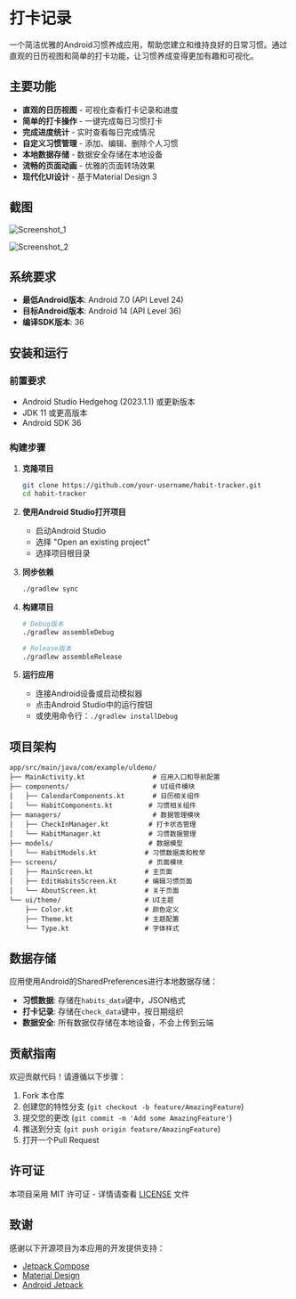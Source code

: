 # 打卡记录 

一个简洁优雅的Android习惯养成应用，帮助您建立和维持良好的日常习惯。通过直观的日历视图和简单的打卡功能，让习惯养成变得更加有趣和可视化。

## 主要功能

-  **直观的日历视图** - 可视化查看打卡记录和进度
-  **简单的打卡操作** - 一键完成每日习惯打卡
-  **完成进度统计** - 实时查看每日完成情况
-  **自定义习惯管理** - 添加、编辑、删除个人习惯
-  **本地数据存储** - 数据安全存储在本地设备
-  **流畅的页面动画** - 优雅的页面转场效果
-  **现代化UI设计** - 基于Material Design 3

## 截图

![Screenshot_1](screenshots/Screenshot_1.png)

![Screenshot_2](screenshots/Screenshot_2.png)

## 系统要求

- **最低Android版本**: Android 7.0 (API Level 24)
- **目标Android版本**: Android 14 (API Level 36)
- **编译SDK版本**: 36

## 安装和运行

### 前置要求
- Android Studio Hedgehog (2023.1.1) 或更新版本
- JDK 11 或更高版本
- Android SDK 36

### 构建步骤

1. **克隆项目**
   
   ```bash
   git clone https://github.com/your-username/habit-tracker.git
   cd habit-tracker
   ```
   
2. **使用Android Studio打开项目**
   - 启动Android Studio
   - 选择 "Open an existing project"
   - 选择项目根目录

3. **同步依赖**
   ```bash
   ./gradlew sync
   ```

4. **构建项目**
   ```bash
   # Debug版本
   ./gradlew assembleDebug
   
   # Release版本
   ./gradlew assembleRelease
   ```

5. **运行应用**
   - 连接Android设备或启动模拟器
   - 点击Android Studio中的运行按钮
   - 或使用命令行：`./gradlew installDebug`

## 项目架构

```
app/src/main/java/com/example/uldemo/
├── MainActivity.kt                 # 应用入口和导航配置
├── components/                     # UI组件模块
│   ├── CalendarComponents.kt       # 日历相关组件
│   └── HabitComponents.kt         # 习惯相关组件
├── managers/                       # 数据管理模块
│   ├── CheckInManager.kt          # 打卡状态管理
│   └── HabitManager.kt            # 习惯数据管理
├── models/                        # 数据模型
│   └── HabitModels.kt            # 习惯数据类和枚举
├── screens/                       # 页面模块
│   ├── MainScreen.kt             # 主页面
│   ├── EditHabitsScreen.kt       # 编辑习惯页面
│   └── AboutScreen.kt            # 关于页面
└── ui/theme/                     # UI主题
    ├── Color.kt                  # 颜色定义
    ├── Theme.kt                  # 主题配置
    └── Type.kt                   # 字体样式
```

## 数据存储

应用使用Android的SharedPreferences进行本地数据存储：

- **习惯数据**: 存储在`habits_data`键中，JSON格式
- **打卡记录**: 存储在`check_data`键中，按日期组织
- **数据安全**: 所有数据仅存储在本地设备，不会上传到云端

## 贡献指南

欢迎贡献代码！请遵循以下步骤：

1. Fork 本仓库
2. 创建您的特性分支 (`git checkout -b feature/AmazingFeature`)
3. 提交您的更改 (`git commit -m 'Add some AmazingFeature'`)
4. 推送到分支 (`git push origin feature/AmazingFeature`)
5. 打开一个Pull Request

## 许可证

本项目采用 MIT 许可证 - 详情请查看 [LICENSE](LICENSE) 文件

## 致谢

感谢以下开源项目为本应用的开发提供支持：

- [Jetpack Compose](https://developer.android.com/jetpack/compose)
- [Material Design](https://material.io/design)
- [Android Jetpack](https://developer.android.com/jetpack)
